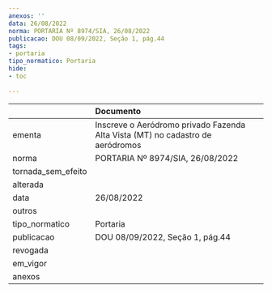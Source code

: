 ```yaml
---
anexos: ''
data: 26/08/2022
norma: PORTARIA Nº 8974/SIA, 26/08/2022
publicacao: DOU 08/09/2022, Seção 1, pág.44
tags:
- portaria
tipo_normatico: Portaria
hide: 
- toc 
 
---
```


|                    | Documento                                                                      |
|:-------------------|:-------------------------------------------------------------------------------|
| ementa             | Inscreve o Aeródromo privado Fazenda Alta Vista (MT) no cadastro de aeródromos |
| norma              | PORTARIA Nº 8974/SIA, 26/08/2022                                               |
| tornada_sem_efeito |                                                                                |
| alterada           |                                                                                |
| data               | 26/08/2022                                                                     |
| outros             |                                                                                |
| tipo_normatico     | Portaria                                                                       |
| publicacao         | DOU 08/09/2022, Seção 1, pág.44                                                |
| revogada           |                                                                                |
| em_vigor           |                                                                                |
| anexos             |                                                                                |